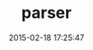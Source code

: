 ---
layout: post
title:  "parser"
repo:   "whitequark/parser"
date:   2015-02-18 17:25:47
gemurl: https://github.com/whitequark/parser
---